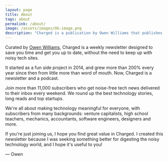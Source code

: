 ```yaml
---
layout: page
title: About
tags: about
permalink: /about/
image: /assets/images/OG-image.png
description: "Charged is a publication by Owen Williams that publishes a weekly newsletter and podcast designed to keep you up-to-date with the noisy technology industry."
---
```


Curated by [Owen Williams](http://owenwillia.ms), Charged is a weekly newsletter designed to save you time and get you up to date, without the need to keep up with noisy tech sites.

It started as a fun side project in 2014, and grew more than 200% every year since then from little more than word of mouth. Now, Charged is a newsletter and a podcast.

Join more than 11,000 subscribers who get noise-free tech news delivered to their inbox every weekend. We round up the best technology stories, long reads and top startups.

We're all about making technology meaningful for everyone, with subscribers from many backgrounds: venture capitalists, high school teachers, mechanics, accountants, software engineers, designers and more.

If you're just joining us, I hope you find great value in Charged. I created this newsletter because I was seeking something better for digesting the noisy technology world, and I hope it's useful to you!

— Owen
